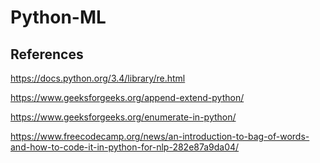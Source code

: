 # Python-ML

## References

https://docs.python.org/3.4/library/re.html

https://www.geeksforgeeks.org/append-extend-python/

https://www.geeksforgeeks.org/enumerate-in-python/

https://www.freecodecamp.org/news/an-introduction-to-bag-of-words-and-how-to-code-it-in-python-for-nlp-282e87a9da04/
